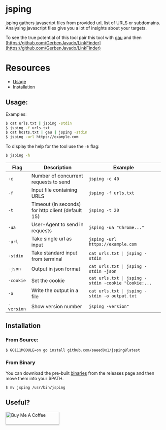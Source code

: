 # jsping

jsping gathers javascript files from provided url, list of URLS or subdomains. Analysing javascript files give you a lot of insights about your targets.

To see the true potential of this tool pair this tool with [gau](https://github.com/lc/gau) and then [https://github.com/GerbenJavado/LinkFinder](https://github.com/GerbenJavado/LinkFinder)

# Resources
- [Usage](#usage)
- [Installation](#installation)

## Usage:
Examples:
```bash
$ cat urls.txt | jsping -stdin
$ jsping -f urls.txt
$ cat hosts.txt | gau | jsping -stdin
$ jsping -url https://example.com
```

To display the help for the tool use the `-h` flag:

```bash
$ jsping -h
```

| Flag | Description | Example |
|------|-------------|---------|
| `-c` | Number of concurrent requests to send | `jsping -c 40` |
| `-f` | Input file containing URLS | `jsping -f urls.txt` |
| `-t` | Timeout (in seconds) for http client (default 15) | `jsping -t 20` |
| `-ua` | User-Agent to send in requests | `jsping -ua "Chrome..."` |
| `-url` | Take single url as input | `jsping -url https://example.com` |
|`-stdin`| Take standard input from terminal | `cat urls.txt \| jsping -stdin` |
|`-json`| Output in json format | `cat urls.txt \| jsping -stdin -json`
|`-cookie`| Set the cookie | `cat urls.txt \| jsping -stdin -cookie "Cookie:...`
|`-o`| Write the output in a file | `cat urls.txt \| jsping -stdin -o output.txt`
| `-version` | Show version number | `jsping -version"` |


## Installation
### From Source:

```
$ GO111MODULE=on go install github.com/saeed0x1/jsping@latest
```

### From Binary
You can download the pre-built [binaries](https://github.com/saeed0x1/jsping/releases/) from the releases page and then move them into your $PATH.

```
$ mv jsping /usr/bin/jsping
```

## Useful?

<a href="https://bmc.link/saeed0x1" target="_blank"><img src="https://www.buymeacoffee.com/assets/img/custom_images/orange_img.png" alt="Buy Me A Coffee" style="height: 41px !important;width: 174px !important;box-shadow: 0px 3px 2px 0px rgba(190, 190, 190, 0.5) !important;-webkit-box-shadow: 0px 3px 2px 0px rgba(190, 190, 190, 0.5) !important;" ></a>
